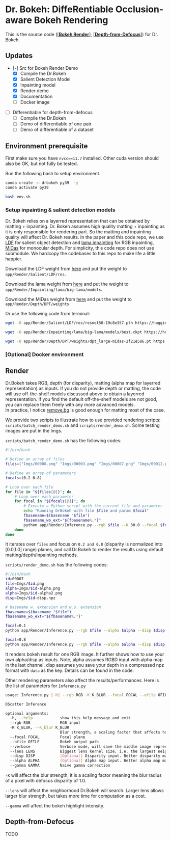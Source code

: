 # Dr. Bokeh: DiffeRentiable Occlusion-aware Bokeh Rendering

This is the source code ([[**Bokeh Render**](#render)], [[**Depth-from-Defocus**](#depth-from-defocus)]) for Dr. Bokeh.

## Updates
-  [-] Src for Bokeh Render Demo   
	- [x] Compile the Dr.Bokeh
	- [x] Salient Detection Model  
	- [x] Inpainting model   
	- [x] Render demo 
	- [x] Documentation 
	- [ ] Docker image

-  [ ] Differentiable for depth-from-defocus   
	- [ ] Compile the Dr.Bokeh
	- [ ] Demo of differentiable of one pair 
	- [ ] Demo of differentiable of a dataset

## Environment prerequisite 
First make sure you have ``nvcc==11.7`` installed. Other cuda version should also be OK, but not fully be tested.

Run the following bash to setup environment.

```bash
conda create -n drbokeh py39  -y
conda activate py39

bash env.sh
```

### Setup inpainting & salient detection models
Dr. Bokeh relies on a layerred representation that can be obtained by matting + inpainting. 
Dr. Bokeh assumes high quality matting + inpainting as it is only responsible for rendering part.
So the matting and inpainting quality will affect Dr. Bokeh results.
In the paper and this code repo, we use [LDF](https://github.com/weijun88/LDF) for salient object detection and [lama inpainting](https://github.com/advimman/lama) for RGB inpainting, [MiDas](https://github.com/isl-org/MiDaS) for monocular depth.
For simplicity, this code repo does not use submodule. 
We hardcopy the codebases to this repo to make life a little happier.

Download the LDF weight from [here](https://huggingface.co/ysheng/DrBokeh/resolve/main/resnet50-19c8e357.pth?download=true) and put the weight to ``app/Render/Salient/LDF/res``.

Download the lama weight from [here](https://huggingface.co/ysheng/DrBokeh/resolve/main/best.ckpt?download=true) and put the weight to ``app/Render/Inpainting/lama/big-lama/models``.

Download the MiDas weight from [here](https://huggingface.co/ysheng/DrBokeh/resolve/main/dpt_large-midas-2f21e586.pt?download=true) and put the weight to ``app/Render/Depth/DPT/weights``

Or use the following code from terminal: 
```bash
wget -O app/Render/Salient/LDF/res/resnet50-19c8e357.pth https://huggingface.co/ysheng/DrBokeh/resolve/main/resnet50-19c8e357.pth?download=true

wget -O app/Render/Inpainting/lama/big-lama/models/best.ckpt https://huggingface.co/ysheng/DrBokeh/resolve/main/best.ckpt?download=true

wget -O app/Render/Depth/DPT/weights/dpt_large-midas-2f21e586.pt https://huggingface.co/ysheng/DrBokeh/resolve/main/dpt_large-midas-2f21e586.pt?download=true

```

### [Optional] Docker environment


## Render
Dr.Bokeh takes RGB, depth (for disparity), matting (alpha map for layerred representation) as inputs. 
If you do not provide depth or matting, the code will use off-the-shelf models discussed above to obtain a layerred representation. If you find the default off-the-shelf models are not good, you can replace them freely with any more advanced models.  
In practice, I notice [remove.bg](https://remove.bg) is good enough for matting most of the case.

We provide two scripts to illustrate how to use provided rendering scripts: ``scripts/batch_render_demo.sh`` and ``scripts/render_demo.sh``. Some testing images are put in the Imgs. 

``scripts/batch_render_demo.sh`` has the following codes: 
```bash
#!/bin/bash

# Define an array of files
files=("Imgs/00000.png" "Imgs/00003.png" "Imgs/00007.png" "Imgs/00012.png" "Imgs/00017.png" "Imgs/00019.png" "Imgs/00022.png")

# Define an array of parameters
focals=(0.2 0.8)

# Loop over each file
for file in "${files[@]}"; do
    # Loop over each parameter
    for focal in "${focals[@]}"; do
        # Execute a Python script with the current file and parameter
        echo "Running DrBokeh with file $file and param $focal"
		fbasename=$(basename "$file")
		fbasename_wo_ext="${fbasename%.*}"
		python app/Render/Inference.py --rgb $file --K 30.0 --focal $focal --ofile outputs/$fbasename_wo_ext-focal-$focal.png --lens 71 --gamma 2.2 
    done
done
```
It iterates over `files` and focus on ``0.2 and 0.8`` (disparity is normalized into [0.0,1.0] range) planes, and call Dr.Bokeh to render the results using default matting/depth/inpainting methods.

``scripts/render_demo.sh`` has the following codes: 
```bash
#!/bin/bash
id=00007
file=Imgs/$id.png
alpha=Imgs/$id-alpha.png
alpha=Imgs/$id-alpha2.png
disp=Imgs/$id-disp.npz

# basename w. extension and w.o. extension
fbasename=$(basename "$file")
fbasename_wo_ext="${fbasename%.*}"

focal=0.1
python app/Render/Inference.py --rgb $file --alpha $alpha --disp $disp --K 30.0 --focal $focal --ofile outputs/$fbasename_wo_ext-focal-$focal.png --verbose --lens 71 --gamma 2.2

focal=0.8
python app/Render/Inference.py --rgb $file --alpha $alpha --disp $disp --K 30.0 --focal $focal --ofile outputs/$fbasename_wo_ext-focal-$focal.png --verbose --lens 71 --gamma 2.2
```

It renders bokeh result for one RGB image. It further shows how to use your own alpha/disp as inputs. Note, alpha assumes RGBD input with alpha map in the last channel. disp assumes you save your depth in a compressed npz format with `data` as the key. Details can be found in the code.

Other rendering parameters also affect the results/performances. Here is the list of parameters for ``Inference.py``

```bash
usage: Inference.py [-h] --rgb RGB -K K_BLUR --focal FOCAL --ofile OFILE [--verbose] [--lens LENS] [--disp DISP] [--alpha ALPHA] [--gamma GAMMA]

DScatter Inference

optional arguments:
  -h, --help            show this help message and exit
  --rgb RGB             RGB input
  -K K_BLUR, --K_blur K_BLUR
                        Blur strength, a scaling factor that affects how large the bokeh shape would be
  --focal FOCAL         Focal plane
  --ofile OFILE         Bokeh output path
  --verbose             Verbose mode, will save the middle image representation for debug
  --lens LENS           Biggest lens kernel size, i.e. the largest neighborhood region
  --disp DISP           [Optional] Disparity input. Better disparity map makes results better. If not given, we use DPT to predict the depth.
  --alpha ALPHA         [Optional] Alpha map input. Better alpha map makes results better. If not given, we use LDF to segment the salient object.
  --gamma GAMMA         Naive gamma correction
```
``-K`` will affect the blur strength, it is a scaling factor meaning the blur radius of a pixel with defocus disparity of 1.0. 

``--lens`` will affect the neighborhood Dr.Bokeh will search. Larger lens allows larger blur strength, but takes more time for computation as a cost. 

``--gamma`` will affect the bokeh highlight intensity.  



## Depth-from-Defocus
TODO 